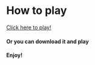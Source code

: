 <h1>How to play</h1>
<a href="https://inthenew.github.io/PixelQuest/3DSnake/index.html">Click here to play!</a>
<h4>Or you can download it and play</h4>
<h4>Enjoy!</h4>
